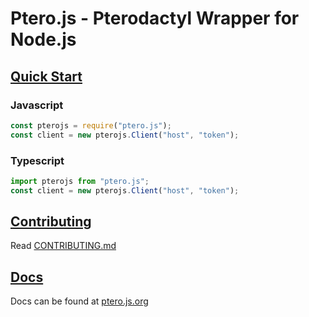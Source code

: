 # Ptero.js - Pterodactyl Wrapper for Node.js
## <ins>Quick Start</ins>

### Javascript
```javascript
const pterojs = require("ptero.js");
const client = new pterojs.Client("host", "token");
```

### Typescript
```typescript
import pterojs from "ptero.js";
const client = new pterojs.Client("host", "token");
```
## <ins>Contributing</ins>
Read [CONTRIBUTING.md](CONTRIBUTING.md)
## <ins>Docs</ins>
Docs can be found at [ptero.js.org](https://ptero.js.org)